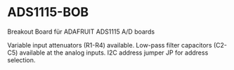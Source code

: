 # ADS1115-BOB
Breakout Board für ADAFRUIT ADS1115 A/D boards

Variable input attenuators (R1-R4) available.
Low-pass filter capacitors (C2-C5) available at the analog inputs.
I2C address jumper JP for address selection.
